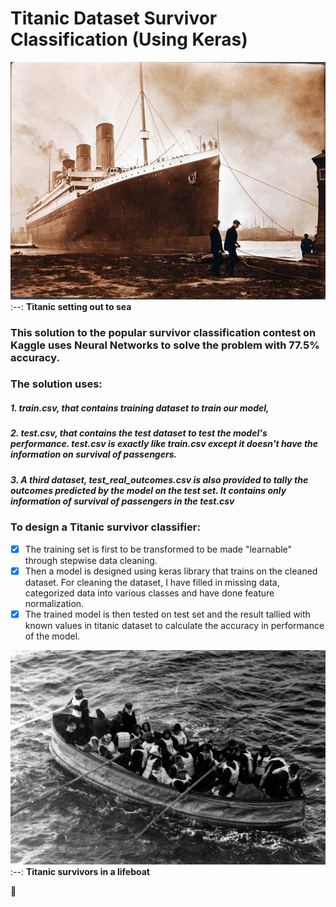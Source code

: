 # Titanic Dataset Survivor Classification (Using Keras)
![](/images/titanic-sinking-photos.jpg)
:--:
**Titanic setting out to sea**
### This solution to the popular survivor classification contest on Kaggle uses Neural Networks to solve the problem with 77.5% accuracy.

### The solution uses:
##### 1. *train.csv*, that contains training dataset to train our model,
##### 2. *test.csv*, that contains the test dataset to test the model's performance. test.csv is exactly like train.csv except it doesn't have the information on survival of passengers.
##### 3. A third dataset, *test_real_outcomes.csv* is also provided to tally the outcomes predicted by the model on the test set. It contains only information of survival of passengers in the *test.csv*

### To design a Titanic survivor classifier:

- [x] The training set is first to be transformed to be made "learnable" through stepwise data cleaning.
- [x] Then a model is designed using keras library that trains on the cleaned dataset. For cleaning the dataset, I have filled in missing data, categorized data into various classes and have done feature normalization.
- [x] The trained model is then tested on test set and the result tallied with known values in titanic dataset to calculate the accuracy in performance of the model.

![](/images/titanic-lifeboat.jpg)
:--:
**Titanic survivors in a lifeboat**

:ship:
